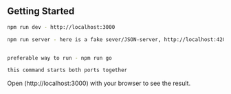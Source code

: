 
## Getting Started

```bash
npm run dev - http://localhost:3000

npm run server - here is a fake sever/JSON-server, http://localhost:4200


preferable way to run - npm run go 

this command starts both ports together

```

Open (http://localhost:3000) with your browser to see the result.



